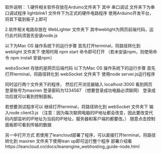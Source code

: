 软件说明：
1.硬件相关软件存放在Arduino文件夹下
其中 串口调试 文件夹下为串口调试程序
lightblink1 文件件下为正式的硬件电路程序
使用Arduino开发平台，将其下载到板子上即可

2.软件相关电路存放在 WebLighter 文件夹下
其中weblight为网页前端代码，运行此代码须首先安装node.js


以下为Mac OS 操作系统下的运行步骤
首先打开terminal，将路径转化到 weblight 文件夹下
使用时用 npm start 命令即可打开
（若未安装npm，则使用命令 npm install 安装npm）


websSocket 存放的是网页后端代码
以下为Mac OS 操作系统下的运行步骤
首先打开terminal，将路径转化到 webSocket 文件夹下
使用node server.js运行程序

同时运行两个文件夹下的程序，
然后打开浏览器输入 localhost:3000 看到网页
登录账号为maxiren
登录密码为1234567
（想要登录成功电脑必须联网）
登录成功后就可以看到控制面板。

若想要测试程序可以 继续打开terminal，将路径转化到 webSocket 文件夹下
输入node client3.js
（注意：因为每次联网电脑的IP地址都会改变，因此要改变代码内部监听的IP地址为当前的IP地址，服务器和客户端的都要改。）
随意点击控制面板即可看到传输的数据


另一中打开方式
若使用了leancloud部署了程序，可以直接打开terminal，将路径转化到 maxiren 文件夹下使用lean up即可运行整个程序
部署介绍看https://leancloud.cn/docs/leanengine_webhosting_guide-node.html